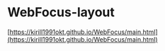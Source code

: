 # WebFocus-layout

[https://kirill1991okt.github.io/WebFocus/main.html](https://kirill1991okt.github.io/WebFocus/main.html)
